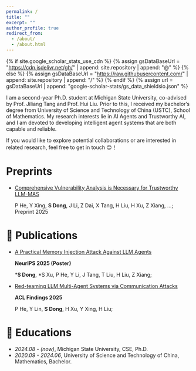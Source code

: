```yaml
---
permalink: /
title: ""
excerpt: ""
author_profile: true
redirect_from: 
  - /about/
  - /about.html
---
```


{% if site.google_scholar_stats_use_cdn %}
{% assign gsDataBaseUrl = "https://cdn.jsdelivr.net/gh/" | append: site.repository | append: "@" %}
{% else %}
{% assign gsDataBaseUrl = "https://raw.githubusercontent.com/" | append: site.repository | append: "/" %}
{% endif %}
{% assign url = gsDataBaseUrl | append: "google-scholar-stats/gs_data_shieldsio.json" %}

<span class='anchor' id='about-me'></span>

I am a second-year Ph.D. student at Michigan State University, co-advised by Prof. Jiliang Tang and Prof. Hui Liu. Prior to this, I received my bachelor’s degree from University of Science and Technology of China (USTC), School of Mathematics. My research interests lie in AI Agents and Trustworthy AI, and I am devoted to developing intelligent agent systems that are both capable and reliable.

If you would like to explore potential collaborations or are interested in related research, feel free to get in touch 😊！

# Preprints
- [Comprehensive Vulnerability Analysis is Necessary for Trustworthy LLM-MAS](https://arxiv.org/abs/2506.01245)  

  P He, Y Xing, **S Dong**, J Li, Z Dai, X Tang, H Liu, H Xu, Z Xiang, ...; Preprint 2025

# 📝 Publications 

- [A Practical Memory Injection Attack Against LLM Agents](https://arxiv.org/abs/2503.03704)

  **NeurIPS 2025 (Poster)**
  
  ***S Dong**, *S Xu, P He, Y Li, J Tang, T Liu, H Liu, Z Xiang; 

- [Red-teaming LLM Multi-Agent Systems via Communication Attacks](https://arxiv.org/abs/2502.14847)

  **ACL Findings 2025**

  P He, Y Lin, **S Dong**, H Xu, Y Xing, H Liu; 

# 📖 Educations
- *2024.08 - (now)*, Michigan State University, CSE, Ph.D. 
- *2020.09 - 2024.06*, University of Science and Technology of China, Mathematics, Bachelor. 

